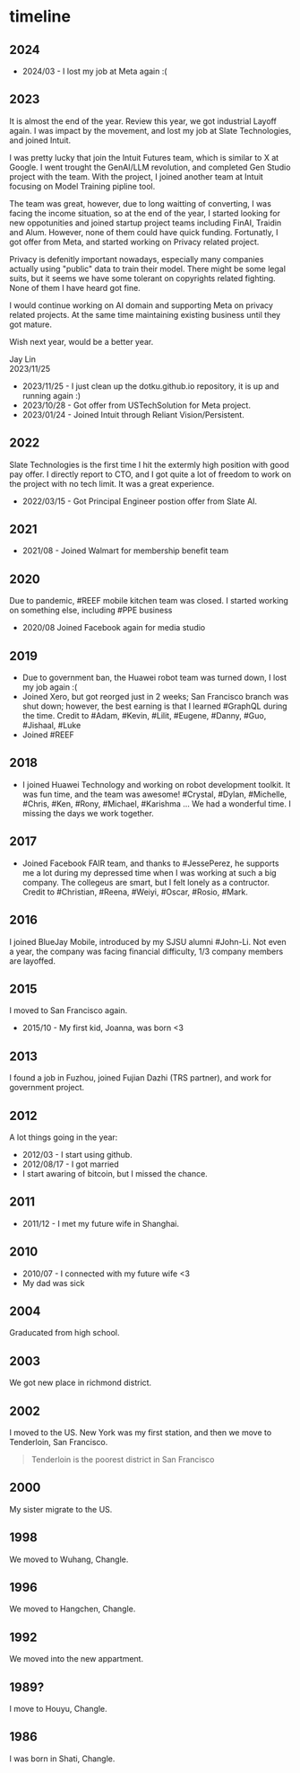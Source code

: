 # timeline

## 2024

* 2024/03 - I lost my job at Meta again :(

## 2023

It is almost the end of the year. Review this year, we got industrial Layoff again. 
I was impact by the movement, and lost my job at Slate Technologies, and joined Intuit.

I was pretty lucky that join the Intuit Futures team, which is similar to X at Google. 
I went trought the GenAI/LLM revolution, and completed Gen Studio project with the team.
With the project, I joined another team at Intuit focusing on Model Training pipline tool.

The team was great, however, due to long waitting of converting, I was facing the income situation, 
so at the end of the year, I started looking for new oppotunities and joined startup project teams
including FinAI, Traidin and Alum. However, none of them could have quick funding. Fortunatly,
I got offer from Meta, and started working on Privacy related project.

Privacy is defenitly important nowadays, especially many companies actually using "public" data
to train their model. There might be some legal suits, but it seems we have some tolerant on 
copyrights related fighting. None of them I have heard got fine.

I would continue working on AI domain and supporting Meta on privacy related projects.
At the same time maintaining existing business until they got mature. 

Wish next year, would be a better year.

Jay Lin  
2023/11/25

* 2023/11/25 - I just clean up the dotku.github.io repository, it is up and running again :)
* 2023/10/28 - Got offer from USTechSolution for Meta project.
* 2023/01/24 - Joined Intuit through Reliant Vision/Persistent.

## 2022

Slate Technologies is the first time I hit the extermly high position with good pay offer.
I directly report to CTO, and I got quite a lot of freedom to work on the project with no
tech limit. It was a great experience.

* 2022/03/15 - Got Principal Engineer postion offer from Slate AI.

## 2021

* 2021/08 - Joined Walmart for membership benefit team

## 2020

Due to pandemic, #REEF mobile kitchen team was closed. I started working on something else, including #PPE business

* 2020/08 Joined Facebook again for media studio

## 2019

* Due to government ban, the Huawei robot team was turned down, I lost my job again :(
* Joined Xero, but got reorged just in 2 weeks; San Francisco branch was shut down; however,
the best earning is that I learned #GraphQL during the time.
Credit to #Adam, #Kevin, #Lilit, #Eugene, #Danny, #Guo, #Jishaal, #Luke
* Joined #REEF

## 2018

* I joined Huawei Technology and working on robot development toolkit. It was fun time, and
the team was awesome! #Crystal, #Dylan, #Michelle, #Chris, #Ken, #Rony, #Michael, #Karishma ...
We had a wonderful time. I missing the days we work together.

## 2017

* Joined Facebook FAIR team, and thanks to #JessePerez, he supports me a lot during my depressed time
when I was working at such a big company. The collegeus are smart, but I felt lonely as a contructor.
Credit to #Christian, #Reena, #Weiyi, #Oscar, #Rosio, #Mark.

## 2016

I joined BlueJay Mobile, introduced by my SJSU alumni #John-Li.
Not even a year, the company was facing financial difficulty, 1/3 company members are layoffed.

## 2015

I moved to San Francisco again.

* 2015/10 - My first kid, Joanna, was born <3

## 2013

I found a job in Fuzhou, joined Fujian Dazhi (TRS partner), and work for government project.

## 2012

A lot things going in the year:

* 2012/03 - I start using github.
* 2012/08/17 - I got married
* I start awaring of bitcoin, but I missed the chance.

## 2011

* 2011/12 - I met my future wife in Shanghai.

## 2010

* 2010/07 - I connected with my future wife <3
* My dad was sick

## 2004

Graducated from high school.

## 2003

We got new place in richmond district.

## 2002

I moved to the US. New York was my first station, and then we move to Tenderloin, San Francisco.

> Tenderloin is the poorest district in San Francisco

## 2000

My sister migrate to the US.

## 1998

We moved to Wuhang, Changle.

## 1996

We moved to Hangchen, Changle.

## 1992

We moved into the new appartment.

## 1989?

I move to Houyu, Changle.

## 1986

I was born in Shati, Changle.


